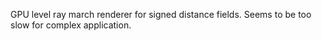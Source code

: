 GPU level ray march renderer for signed distance fields.
Seems to be too slow for complex application. 